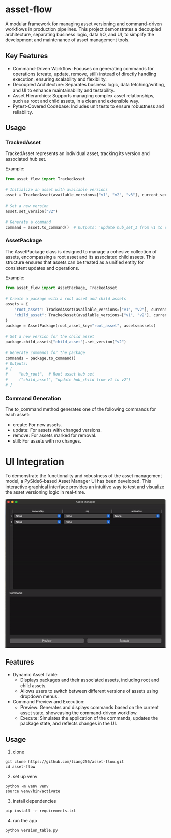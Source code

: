 # asset-flow
A modular framework for managing asset versioning and command-driven workflows in production pipelines. This project demonstrates a decoupled architecture, separating business logic, data I/O, and UI, to simplify the development and maintenance of asset management tools.

## Key Features
- Command-Driven Workflow: Focuses on generating commands for operations (create, update, remove, still) instead of directly handling execution, ensuring scalability and flexibility.
- Decoupled Architecture: Separates business logic, data fetching/writing, and UI to enhance maintainability and testability.
- Asset Hierarchies: Supports managing complex asset relationships, such as root and child assets, in a clean and extensible way.
- Pytest-Covered Codebase: Includes unit tests to ensure robustness and reliability.

## Usage
### TrackedAsset
TrackedAsset represents an individual asset, tracking its version and associated hub set.

Example:
```python
from asset_flow import TrackedAsset

# Initialize an asset with available versions
asset = TrackedAsset(available_versions=["v1", "v2", "v3"], current_version="v1", hub_set_name="hub_set_1")

# Set a new version
asset.set_version("v2")

# Generate a command
command = asset.to_command()  # Outputs: 'update hub_set_1 from v1 to v2'
```

### AssetPackage
The AssetPackage class is designed to manage a cohesive collection of assets, encompassing a root asset and its associated child assets. This structure ensures that assets can be treated as a unified entity for consistent updates and operations.

Example:
```python
from asset_flow import AssetPackage, TrackedAsset

# Create a package with a root asset and child assets
assets = {
    "root_asset": TrackedAsset(available_versions=["v1", "v2"], current_version="v1", hub_set_name="hub_root"),
    "child_asset": TrackedAsset(available_versions=["v1", "v2"], current_version="v1", hub_set_name="hub_child"),
}
package = AssetPackage(root_asset_key="root_asset", assets=assets)

# Set a new version for the child asset
package.child_assets["child_asset"].set_version("v2")

# Generate commands for the package
commands = package.to_command()
# Outputs:
# [
#     "hub_root",  # Root asset hub set
#     ("child_asset", "update hub_child from v1 to v2")
# ]
```

### Command Generation
The to_command method generates one of the following commands for each asset:

- create: For new assets.
- update: For assets with changed versions.
- remove: For assets marked for removal.
- still: For assets with no changes.

# UI Integration
To demonstrate the functionality and robustness of the asset management model, a PySide6-based Asset Manager UI has been developed. This interactive graphical interface provides an intuitive way to test and visualize the asset versioning logic in real-time.

![Demo](demo.gif)

## Features
- Dynamic Asset Table:
    - Displays packages and their associated assets, including root and child assets.
    - Allows users to switch between different versions of assets using dropdown menus.
- Command Preview and Execution:
    - Preview: Generates and displays commands based on the current asset state, showcasing the command-driven workflow.
    - Execute: Simulates the application of the commands, updates the package state, and reflects changes in the UI.

## Usage
1. clone
```
git clone https://github.com/liang256/asset-flow.git
cd asset-flow
```
2. set up venv
```
python -m venv venv
source venv/bin/activate
```
3. install dependencies
```
pip install -r requirements.txt
```
4. run the app
```
python version_table.py
```
